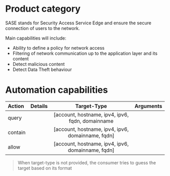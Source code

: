 # Product category
SASE stands for Security Access Service Edge and ensure the secure connection of users to the network.

Main capabilities will include:
- Ability to define a policy for network access
- Filtering of network communication up to the application layer and its content
- Detect malicious content
- Detect Data Theft behaviour 

# Automation capabilities

| Action              |  Details | Target-Type | Arguments |
| :------------------ | :------- | :---------: | --------: |
| query ||[account, hostname, ipv4, ipv6, fqdn, domainname||
| contain ||[account, hostname, ipv4, ipv6, domainname, fqdn]||
| allow ||[account, hostname, ipv4, ipv6, domainname, fqdn]||

> When target-type is not provided, the consumer tries to guess the target based on its format

